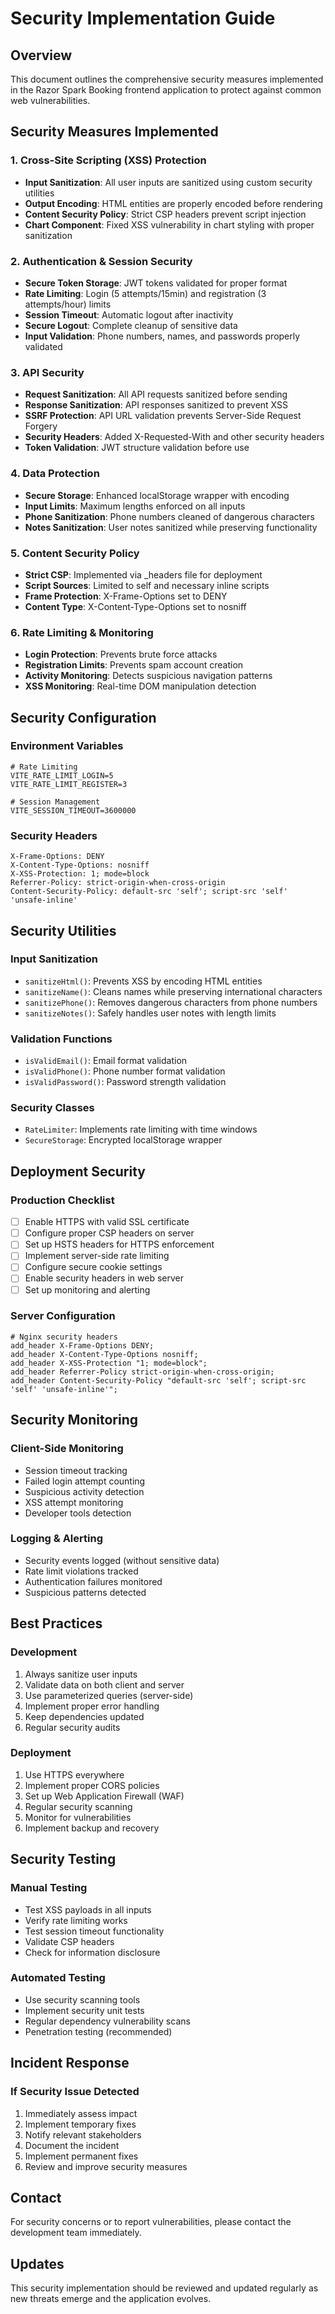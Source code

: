 # Security Implementation Guide

## Overview
This document outlines the comprehensive security measures implemented in the Razor Spark Booking frontend application to protect against common web vulnerabilities.

## Security Measures Implemented

### 1. Cross-Site Scripting (XSS) Protection
- **Input Sanitization**: All user inputs are sanitized using custom security utilities
- **Output Encoding**: HTML entities are properly encoded before rendering
- **Content Security Policy**: Strict CSP headers prevent script injection
- **Chart Component**: Fixed XSS vulnerability in chart styling with proper sanitization

### 2. Authentication & Session Security
- **Secure Token Storage**: JWT tokens validated for proper format
- **Rate Limiting**: Login (5 attempts/15min) and registration (3 attempts/hour) limits
- **Session Timeout**: Automatic logout after inactivity
- **Secure Logout**: Complete cleanup of sensitive data
- **Input Validation**: Phone numbers, names, and passwords properly validated

### 3. API Security
- **Request Sanitization**: All API requests sanitized before sending
- **Response Sanitization**: API responses sanitized to prevent XSS
- **SSRF Protection**: API URL validation prevents Server-Side Request Forgery
- **Security Headers**: Added X-Requested-With and other security headers
- **Token Validation**: JWT structure validation before use

### 4. Data Protection
- **Secure Storage**: Enhanced localStorage wrapper with encoding
- **Input Limits**: Maximum lengths enforced on all inputs
- **Phone Sanitization**: Phone numbers cleaned of dangerous characters
- **Notes Sanitization**: User notes sanitized while preserving functionality

### 5. Content Security Policy
- **Strict CSP**: Implemented via _headers file for deployment
- **Script Sources**: Limited to self and necessary inline scripts
- **Frame Protection**: X-Frame-Options set to DENY
- **Content Type**: X-Content-Type-Options set to nosniff

### 6. Rate Limiting & Monitoring
- **Login Protection**: Prevents brute force attacks
- **Registration Limits**: Prevents spam account creation
- **Activity Monitoring**: Detects suspicious navigation patterns
- **XSS Monitoring**: Real-time DOM manipulation detection

## Security Configuration

### Environment Variables
```env
# Rate Limiting
VITE_RATE_LIMIT_LOGIN=5
VITE_RATE_LIMIT_REGISTER=3

# Session Management
VITE_SESSION_TIMEOUT=3600000
```

### Security Headers
```
X-Frame-Options: DENY
X-Content-Type-Options: nosniff
X-XSS-Protection: 1; mode=block
Referrer-Policy: strict-origin-when-cross-origin
Content-Security-Policy: default-src 'self'; script-src 'self' 'unsafe-inline'
```

## Security Utilities

### Input Sanitization
- `sanitizeHtml()`: Prevents XSS by encoding HTML entities
- `sanitizeName()`: Cleans names while preserving international characters
- `sanitizePhone()`: Removes dangerous characters from phone numbers
- `sanitizeNotes()`: Safely handles user notes with length limits

### Validation Functions
- `isValidEmail()`: Email format validation
- `isValidPhone()`: Phone number format validation
- `isValidPassword()`: Password strength validation

### Security Classes
- `RateLimiter`: Implements rate limiting with time windows
- `SecureStorage`: Encrypted localStorage wrapper

## Deployment Security

### Production Checklist
- [ ] Enable HTTPS with valid SSL certificate
- [ ] Configure proper CSP headers on server
- [ ] Set up HSTS headers for HTTPS enforcement
- [ ] Implement server-side rate limiting
- [ ] Configure secure cookie settings
- [ ] Enable security headers in web server
- [ ] Set up monitoring and alerting

### Server Configuration
```nginx
# Nginx security headers
add_header X-Frame-Options DENY;
add_header X-Content-Type-Options nosniff;
add_header X-XSS-Protection "1; mode=block";
add_header Referrer-Policy strict-origin-when-cross-origin;
add_header Content-Security-Policy "default-src 'self'; script-src 'self' 'unsafe-inline'";
```

## Security Monitoring

### Client-Side Monitoring
- Session timeout tracking
- Failed login attempt counting
- Suspicious activity detection
- XSS attempt monitoring
- Developer tools detection

### Logging & Alerting
- Security events logged (without sensitive data)
- Rate limit violations tracked
- Authentication failures monitored
- Suspicious patterns detected

## Best Practices

### Development
1. Always sanitize user inputs
2. Validate data on both client and server
3. Use parameterized queries (server-side)
4. Implement proper error handling
5. Keep dependencies updated
6. Regular security audits

### Deployment
1. Use HTTPS everywhere
2. Implement proper CORS policies
3. Set up Web Application Firewall (WAF)
4. Regular security scanning
5. Monitor for vulnerabilities
6. Implement backup and recovery

## Security Testing

### Manual Testing
- Test XSS payloads in all inputs
- Verify rate limiting works
- Test session timeout functionality
- Validate CSP headers
- Check for information disclosure

### Automated Testing
- Use security scanning tools
- Implement security unit tests
- Regular dependency vulnerability scans
- Penetration testing (recommended)

## Incident Response

### If Security Issue Detected
1. Immediately assess impact
2. Implement temporary fixes
3. Notify relevant stakeholders
4. Document the incident
5. Implement permanent fixes
6. Review and improve security measures

## Contact
For security concerns or to report vulnerabilities, please contact the development team immediately.

## Updates
This security implementation should be reviewed and updated regularly as new threats emerge and the application evolves.